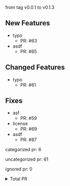 from tag v0.0.1 to v0.1.3

## New Features

- typo
   - PR: #63
- asdf
   - PR: #65

## Changed Features

- typo
   - PR: #61

## Fixes

- asf
   - PR: #59
- license
   - PR: #69
- asdf
   - PR: #87



categorized pr: 6

uncategorized pr: 61

ignored pr: 0

<details>
<summary>Total PR</summary>

https://github.com/weizhoublue/github-action-test/compare/v0.0.1...v0.1.3
</details>